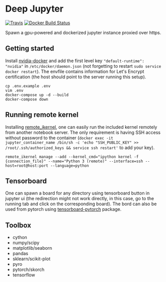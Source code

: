 # Deep Jupyter

[![Travis](https://img.shields.io/travis/zifeo/deep-jupyter.svg)](https://travis-ci.org/zifeo/deep-jupyter)
[![Docker Build Status](https://img.shields.io/docker/build/zifeo/deep-jupyter.svg)](https://hub.docker.com/r/zifeo/deep-jupyter/)

Spawn a gpu-powered and dockerized jupyter instance proxied over https.

## Getting started

Install [nvidia-docker](https://github.com/NVIDIA/nvidia-docker) and add the first level key `"default-runtime": "nvidia"` in `/etc/docker/daemon.json` (not forgetting to restart `sudo service docker restart`).
The envfile contains information for Let's Encrypt certification (the host should point to the server running this setup).

```shell
cp .env.example .env
vim .env
docker-compose up -d --build  
docker-compose down
```

## Running remote kernel

Installing [remote_ikernel](https://bitbucket.org/tdaff/remote_ikernel), one can easily run the included kernel remotely from another notebook server.
The only requirement is having SSH access without password to the container (`docker exec -it jupyter_container_name /bin/sh -c 'echo "SSH_PUBLIC_KEY" >> /root/.ssh/authorized_keys && service ssh restart'` to add your key).

```shell
remote_ikernel manage --add --kernel_cmd="ipython kernel -f {connection_file}" --name="Python 3 (remote)" --interface=ssh --host=root@host:port --language=python
```

## Tensorboard

One can spawn a board for any directory using tensorboard button in jupyter ui (the redirection might not work directly, in this case, go to the running tab and click on the corresponding board). 
The bord can also be used from pytorch using [tensorboard-pytorch](https://github.com/lanpa/tensorboard-pytorch) package.

## Toolbox

- cython
- numpy/scipy
- matplotlib/seaborn
- pandas
- sklearn/scikit-plot
- pyro
- pytorch/skorch
- tensorflow

